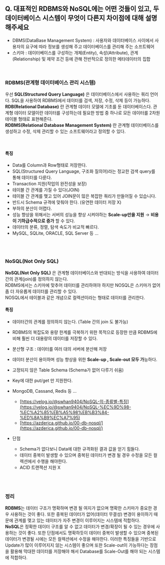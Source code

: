 ## Q. 대표적인 RDBMS와 NoSQL에는 어떤 것들이 있고, 두 데이터베이스 시스템이 무엇이 다른지 차이점에 대해 설명해주세요

- DBMS(DataBase Management System) : 사용자와 데이터베이스 사이에서 사용자의 요구에 따라 정보를 생성해 주고 데이터베이스를 관리해 주는 소프트웨어
- 스키마 : 데이터베이스를 구성하는 개체(Entity), 속성(Attribute), 관계(Relationship) 및 제약 조건 등에 관해 전반적으로 정의한 메타데이터의 집합

<br>

### RDBMS(관계형 데이터베이스 관리 시스템)

우선 **SQL(Structured Query Language)** 은 데이터베이스에서 사용하는 쿼리 언어다. SQL을 사용하여 RDBMS에서 데이터를 검색, 저장, 수정, 삭제 등이 가능하다.<br>
**RDB(Relational Database)** 란 관계형 데이터 모델에 기초를 둔 데이터베이스다. 관계형 데이터 모델이란 데이터를 구성하는데 필요한 방법 중 하나로 모든 데이터를 2차원 테이블 형태로 표현해준다.<br>
**RDBMS(Relational Database Management System)** 란 관계형 데이터베이스를 생성하고 수정, 삭제 관리할 수 있는 소프트웨어라고 정의할 수 있다.

<br>

#### 특징

- Data를 Column과 Row형태로 저장한다.
- SQL(Structured Query Language, 구조화 질의어)라는 정교한 검색 query를 통해 데이터를 다룬다.
- Transaction 지원(작업의 완전성을 보장)
- 테이블 간 관계를 가질 수 있다(JOIN)
- 테이블 간 관계를 맺고 있어 JOIN문이 많은 복잡한 쿼리가 만들어질 수 있습니다.
- 반드시 Schema 규격에 맞춰야 한다. (유연한 데이터 저장 X)
- 부하의 분산이 어렵다.
- 성능 향상을 위해서는 서버의 성능을 향상 시켜야하는 **Scale-up만을 지원** → **비용이 기하급수적으로 증가** 할 수 있다.
- 데이터의 분류, 정렬, 탐색 속도가 비교적 빠르다.
- MySQL, SQLite, ORACLE, SQL Server 등 ...

<br>
<br>

### NoSQL(Not Only SQL)

**NoSQL(Not Only SQL)** 은 관계형 데이터베이스와 반대되는 방식을 사용하여 데이터간의 관계(join)를 정의하지 않는다.<br>
RDBMS에서는 스키마에 맞추어 데이터를 관리하여야 하지만 NOSQL은 스키마가 없어 좀 더 자유롭게 데이터를 관리할 수 있다.<br>
NOSQL에서 테이블과 같은 개념으로 컬렉션이라는 형태로 데이터를 관리한다.
<br>

#### 특징
- 데이터간의 관계를 정의하지 않는다. (Table 간의 join 도 불가능)
- RDBMS의 복잡도와 용량 한계를 극복하기 위한 목적으로 등장한 만큼 RDBMS에 비해 훨씬 더 대용량의 데이터를 저장할 수 있다.
- 분산형 구조 : 데이터를 여러 대의 서버에 분산해 저장
- 데이터 분산이 용이하며 성능 향상을 위한 **Scale-up , Scale-out 모두 가**능하다.
- 고정되지 않은 Table Schema (Schema가 없어 다루기 쉬움)
- Key에 대한 put/get 만 지원한다.
- MongoDB, Cassand, Redis 등 ...
  - [https://velog.io/@swhan9404/NoSQL-의-종류별-특징](https://velog.io/@swhan9404/NoSQL-%EC%9D%98-%EC%A2%85%EB%A5%98%EB%B3%84-%ED%8A%B9%EC%A7%95)
  - [https://azderica.github.io/00-db-nosql/](https://azderica.github.io/00-db-nosql/)

- 단점
  - Schema가 없다보니 Data에 대한 규격화된 결과 값을 얻기 힘들다.
  - 데이터 중복이 발생할 수 있으며 중복된 데이터가 변경 될 경우 수정을 모든 컬렉션에서 수행을 해야한다.
  - ACID 트랜잭션 지원 X

<br>
<br>

### 정리
**RDBMS**는 데이터 구조가 명확하며 변경 될 여지가 없으며 명확한 스키마가 중요한 경우 사용하는 것이 좋다. 또한 중복된 데이터가 없어(데이터 무결성) 변경이 용이하기 때문에 관계를 맺고 있는 데이터가 자주 변경이 이루어지는 시스템에 적합하다.<br>
**NoSQL**은 정확한 데이터 구조를 알 수 없고 데이터가 변경/확장이 될 수 있는 경우에 사용하는 것이 좋다. 또한 단점에서도 명확하듯이 데이터 중복이 발생할 수 있으며 중복된 데이터가 변경될 시에는 모든 컬렉션에서 수정을 해야한다. 이러한 특징들을 기반으로 Update가 많이 이루어지지 않는 시스템이 좋으며 또한 Scale-out이 가능하다는 장점을 활용해 막대한 데이터를 저장해야 해서 Database를 Scale-Out를 해야 되는 시스템에 적합하다.
